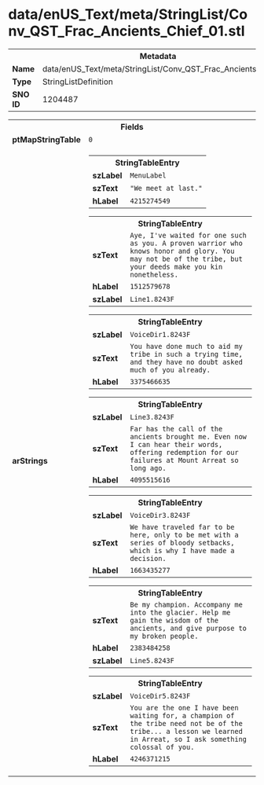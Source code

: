 <h1>data/enUS_Text/meta/StringList/Conv_QST_Frac_Ancients_Chief_01.stl</h1><table><tr><th colspan="100%">Metadata</th></tr><tr><td><b>Name</b></td><td>data/enUS_Text/meta/StringList/Conv_QST_Frac_Ancients_Chief_01.stl</td></tr><tr><td><b>Type</b></td><td>StringListDefinition</td></tr><tr><td><b>SNO ID</b></td><td>1204487</td></tr></table>

<table><tr><th colspan="100%">Fields</th></tr><tr><td><b>ptMapStringTable</b></td><td><code>0</code></td></tr><tr><td><b>arStrings</b></td><td><table><tr><th colspan="100%">StringTableEntry</th></tr><tr><td><b>szLabel</b></td><td><code>MenuLabel</code></td></tr><tr><td><b>szText</b></td><td><code>"We meet at last."</code></td></tr><tr><td><b>hLabel</b></td><td><code>4215274549</code></td></tr></table>


<table><tr><th colspan="100%">StringTableEntry</th></tr><tr><td><b>szText</b></td><td><code>Aye, I've waited for one such as you. A proven warrior who knows honor and glory. You may not be of the tribe, but your deeds make you kin nonetheless.</code></td></tr><tr><td><b>hLabel</b></td><td><code>1512579678</code></td></tr><tr><td><b>szLabel</b></td><td><code>Line1.8243F</code></td></tr></table>


<table><tr><th colspan="100%">StringTableEntry</th></tr><tr><td><b>szLabel</b></td><td><code>VoiceDir1.8243F</code></td></tr><tr><td><b>szText</b></td><td><code>You have done much to aid my tribe in such a trying time, and they have no doubt asked much of you already.</code></td></tr><tr><td><b>hLabel</b></td><td><code>3375466635</code></td></tr></table>


<table><tr><th colspan="100%">StringTableEntry</th></tr><tr><td><b>szLabel</b></td><td><code>Line3.8243F</code></td></tr><tr><td><b>szText</b></td><td><code>Far has the call of the ancients brought me. Even now I can hear their words, offering redemption for our failures at Mount Arreat so long ago.</code></td></tr><tr><td><b>hLabel</b></td><td><code>4095515616</code></td></tr></table>


<table><tr><th colspan="100%">StringTableEntry</th></tr><tr><td><b>szLabel</b></td><td><code>VoiceDir3.8243F</code></td></tr><tr><td><b>szText</b></td><td><code>We have traveled far to be here, only to be met with a series of bloody setbacks, which is why I have made a decision.</code></td></tr><tr><td><b>hLabel</b></td><td><code>1663435277</code></td></tr></table>


<table><tr><th colspan="100%">StringTableEntry</th></tr><tr><td><b>szText</b></td><td><code>Be my champion. Accompany me into the glacier. Help me gain the wisdom of the ancients, and give purpose to my broken people.</code></td></tr><tr><td><b>hLabel</b></td><td><code>2383484258</code></td></tr><tr><td><b>szLabel</b></td><td><code>Line5.8243F</code></td></tr></table>


<table><tr><th colspan="100%">StringTableEntry</th></tr><tr><td><b>szLabel</b></td><td><code>VoiceDir5.8243F</code></td></tr><tr><td><b>szText</b></td><td><code>You are the one I have been waiting for, a champion of the tribe need not be of the tribe... a lesson we learned in Arreat, so I ask something colossal of you.</code></td></tr><tr><td><b>hLabel</b></td><td><code>4246371215</code></td></tr></table>


</td></tr></table>

